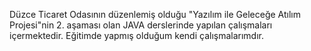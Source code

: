 Düzce Ticaret Odasının düzenlemiş olduğu "Yazılım ile Geleceğe Atılım Projesi"nin 2. aşaması olan JAVA derslerinde yapılan çalışmaları içermektedir. Eğitimde yapmış olduğum kendi çalışmalarımdır.
